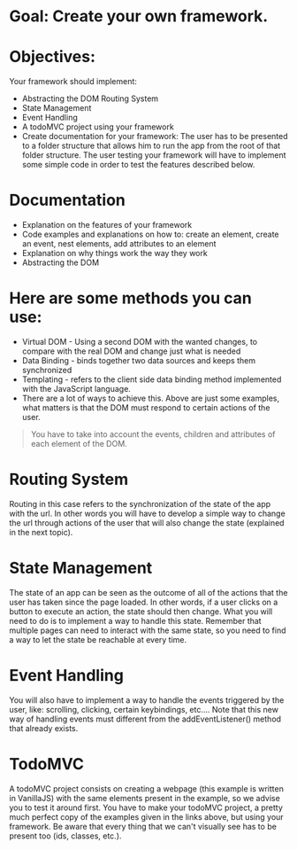 # Goal: Create your own framework.

# Objectives:

Your framework should implement:

- Abstracting the DOM Routing System
- State Management
- Event Handling
- A todoMVC project using your framework
- Create documentation for your framework: The user has to be presented to a folder structure that allows him to run the app from the root of that folder structure. The user testing your framework will have to implement some simple code in order to test the features described below.

# Documentation
- Explanation on the features of your framework
- Code examples and explanations on how to: create an element, create an event, nest elements, add attributes to an element
- Explanation on why things work the way they work
- Abstracting the DOM

# Here are some methods you can use:

- Virtual DOM - Using a second DOM with the wanted changes, to compare with the real DOM and change just what is needed
- Data Binding - binds together two data sources and keeps them synchronized
- Templating - refers to the client side data binding method implemented with the JavaScript language.
- There are a lot of ways to achieve this. Above are just some examples, what matters is that the DOM must respond to certain actions of the user.

> You have to take into account the events, children and attributes of each element of the DOM.

# Routing System
Routing in this case refers to the synchronization of the state of the app with the url. In other words you will have to develop a simple way to change the url through actions of the user that will also change the state (explained in the next topic).

# State Management
The state of an app can be seen as the outcome of all of the actions that the user has taken since the page loaded. In other words, if a user clicks on a button to execute an action, the state should then change.
What you will need to do is to implement a way to handle this state. Remember that multiple pages can need to interact with the same state, so you need to find a way to let the state be reachable at every time.

# Event Handling
You will also have to implement a way to handle the events triggered by the user, like: scrolling, clicking, certain keybindings, etc.... Note that this new way of handling events must different from the addEventListener() method that already exists.

# TodoMVC
A todoMVC project consists on creating a webpage (this example is written in VanillaJS) with the same elements present in the example, so we advise you to test it around first. You have to make your todoMVC project, a pretty much perfect copy of the examples given in the links above, but using your framework.
Be aware that every thing that we can't visually see has to be present too (ids, classes, etc.).